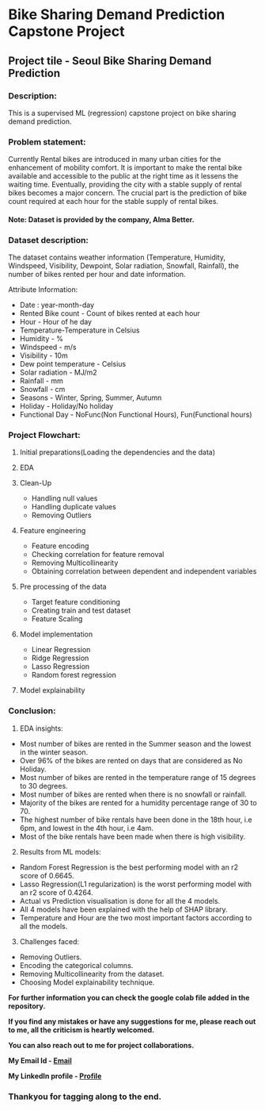 # Bike Sharing Demand Prediction Capstone Project
## Project tile - Seoul Bike Sharing Demand Prediction
### <b>Description:</b> 
This is a supervised ML (regression) capstone project on bike sharing demand prediction.

### <b>Problem statement:</b>
Currently Rental bikes are introduced in many urban cities for the enhancement of mobility comfort. It is important to make the rental bike available and accessible to the public at the right time as it lessens the waiting time. Eventually, providing the city with a stable supply of rental bikes becomes a major concern. The crucial part is the prediction of bike count required at each hour for the stable supply of rental bikes.

#### <b>Note:</b> Dataset is provided by the company, Alma Better.

### <b>Dataset description:</b> 
The dataset contains weather information (Temperature, Humidity, Windspeed, Visibility, Dewpoint, Solar radiation, Snowfall, Rainfall), the number of bikes rented per hour and date information.

Attribute Information:
* Date : year-month-day
* Rented Bike count - Count of bikes rented at each hour
* Hour - Hour of he day
* Temperature-Temperature in Celsius
* Humidity - %
* Windspeed - m/s
* Visibility - 10m
* Dew point temperature - Celsius
* Solar radiation - MJ/m2
* Rainfall - mm
* Snowfall - cm
* Seasons - Winter, Spring, Summer, Autumn
* Holiday - Holiday/No holiday
* Functional Day - NoFunc(Non Functional Hours), Fun(Functional hours)

### <b>Project Flowchart:</b>
1. Initial preparations(Loading the dependencies and the data)

2. EDA 

3. Clean-Up
     * Handling null values
     * Handling duplicate values
     * Removing Outliers

4. Feature engineering
     * Feature encoding
     * Checking correlation for feature removal
     * Removing Multicollinearity
     * Obtaining correlation between dependent and independent variables
     
5. Pre processing of the data
     * Target feature conditioning
     * Creating train and test dataset
     * Feature Scaling
    
6. Model implementation 
     * Linear Regression
     * Ridge Regression
     * Lasso Regression
     * Random forest regression

7. Model explainability

### <b>Conclusion:</b>

1. EDA insights:

  * Most number of bikes are rented in the Summer season and the lowest in the winter season.
  * Over 96% of the bikes are rented on days that are considered as No Holiday.
  * Most number of bikes are rented in the temperature range of 15 degrees to 30 degrees.
  * Most number of bikes are rented when there is no snowfall or rainfall.
  * Majority of the bikes are rented for a humidity percentage range of 30 to 70.
  * The highest number of bike rentals have been done in the 18th hour, i.e 6pm, and lowest in the 4th hour, i.e 4am.
  * Most of the bike rentals have been made when there is high visibility.

2. Results from ML models:

  * Random Forest Regression is the best performing model with an r2 score of 0.6645.
  * Lasso Regression(L1 regularization) is the worst performing model with an r2 score of 0.4264.
  * Actual vs Prediction visualisation is done for all the 4 models.
  * All 4 models have been explained with the help of SHAP library.
  * Temperature and Hour are the two most important factors according to all the models.

3. Challenges faced:

  * Removing Outliers.
  * Encoding the categorical columns.
  * Removing Multicollinearity from the dataset.
  * Choosing Model explainability technique.
  
<b> For further information you can check the google colab file added in the repository. 

If you find any mistakes or have any suggestions for me, please reach out to me, all the criticism is heartly welcomed.

You can also reach out to me for project collaborations.

My Email Id - [Email](syedshabbir107@gmail.com)

My LinkedIn profile - [Profile](https://www.linkedin.com/in/syed-adnan-s-2b899b228/)</b>

### Thankyou for tagging along to the end.
